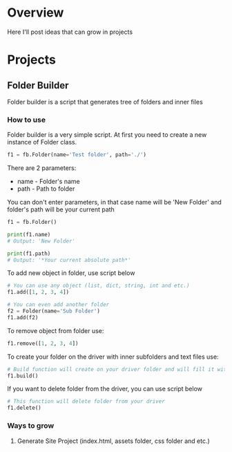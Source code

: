 # Overview
Here I'll post ideas that can grow in projects

# Projects
## Folder Builder
Folder builder is a script that generates tree of folders and inner files

### How to use
Folder builder is a very simple script.
At first you need to create a new instance of Folder class.
```python
f1 = fb.Folder(name='Test folder', path='./')
```
There are 2 parameters:
  * name - Folder's name
  * path - Path to folder

You can don't enter parameters, in that case name will be 'New Folder' and folder's path will be your current path
```python
f1 = fb.Folder()

print(f1.name)
# Output: 'New Folder'

print(f1.path)
# Output: '*Your current absolute path*'
```

To add new object in folder, use script below
```python
# You can use any object (list, dict, string, int and etc.)
f1.add([1, 2, 3, 4])

# You can even add another folder
f2 = Folder(name='Sub Folder')
f1.add(f2)
```
To remove object from folder use:
```python
f1.remove([1, 2, 3, 4])
```
To create your folder on the driver with inner subfolders and text files use:
```python
# Build function will create on your driver folder and will fill it with subfolders and files
f1.build()
```
If you want to delete folder from the driver, you can use script below
```python
# This function will delete folder from your driver
f1.delete()
```

### Ways to grow
1. Generate Site Project (index.html, assets folder, css folder and etc.)